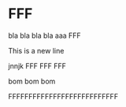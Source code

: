  # FFF 
 bla bla bla bla aaa FFF 
 
 This is a new line 


 jnnjk
 FFF FFF FFF

 bom bom bom 

 FFFFFFFFFFFFFFFFFFFFFFFFFFF
